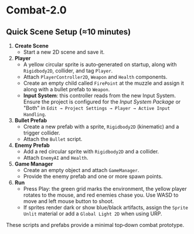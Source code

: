 # Combat-2.0

## Quick Scene Setup (≈10 minutes)

1. **Create Scene**
   - Start a new 2D scene and save it.
2. **Player**
   - A yellow circular sprite is auto‑generated on startup, along with `Rigidbody2D`, collider, and tag `Player`.
   - Attach `PlayerController2D`, `Weapon` and `Health` components.
   - Create an empty child called `FirePoint` at the muzzle and assign it along with a bullet prefab to `Weapon`.
   - **Input System**: this controller reads from the new Input System. Ensure the project is configured for the *Input System Package* or "Both" in `Edit → Project Settings → Player → Active Input Handling`.
3. **Bullet Prefab**
   - Create a new prefab with a sprite, `Rigidbody2D` (kinematic) and a trigger collider.
   - Attach the `Bullet` script.
4. **Enemy Prefab**
   - Add a red circular sprite with `Rigidbody2D` and a collider.
   - Attach `EnemyAI` and `Health`.
5. **Game Manager**
   - Create an empty object and attach `GameManager`.
   - Provide the enemy prefab and one or more spawn points.
6. **Run**
   - Press Play: the green grid marks the environment, the yellow player rotates to the mouse, and red enemies chase you. Use WASD to move and left mouse button to shoot.
   - If sprites render dark or show blue/black artifacts, assign the `Sprite Unlit` material or add a `Global Light 2D` when using URP.

These scripts and prefabs provide a minimal top‑down combat prototype.
